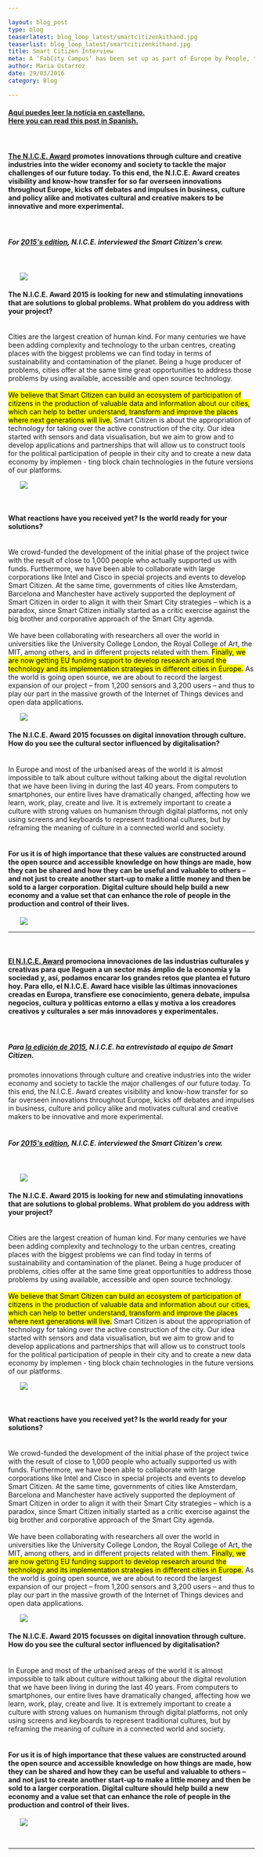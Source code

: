 ```yaml
---

layout: blog_post
type: blog
teaserlatest: blog_loop_latest/smartcitizenkithand.jpg
teaserlist: blog_loop_latest/smartcitizenkithand.jpg
title: Smart Citizen Interview
meta: A ‘FabCity Campus’ has been set up as part of Europe by People, the Amsterdam EU2016 Arts & Design programme and is inspired by the ‘Fab City’ project lead by Fab Lab Barcelona two years ago. 
author: Maria Ustarroz
date: 29/03/2016
category: Blog

---
```



<h4><a href="#spanish"> Aquí puedes leer la notícia en castellano.</a> <br>
<a href="#spanish"> Here you can read this post in Spanish.</a> <br></h4>

 <br>

<h4>
<a href= "http://nice-europe.eu/" alt= "NICE EU">The N.I.C.E. Award</a> promotes innovations through culture and creative industries into the wider economy and society to tackle the major challenges of our future today. To this end, the N.I.C.E. Award creates visibility and know-how transfer for so far overseen innovations throughout Europe, kicks off debates and impulses in business, culture and policy alike and motivates cultural and creative makers to be innovative and more experimental. <br> </h4>
<br>
<h5>For <a href= "http://www.e-c-c-e.de/fileadmin/content_bilder/presse/Downloads/09_02_16_NICE_Doku_WEB.pdf" alt= "NICE 2015">2015's edition</a>, N.I.C.E. interviewed the Smart Citizen's crew.
</h5>
 <br>
 
 <ul><img src= "http://www.fablabbcn.org/img/projects/projects_loop/smart_citizen.jpg" align="middle"> </img></ul>
<h4>The N.I.C.E. Award 2015 is looking for new and stimulating innovations that are solutions to global problems. 
What problem do you address with your project?</h4>
<br>
Cities are the largest creation of human kind. For many centuries we have been adding complexity and technology to the urban centres, creating places with the biggest problems we can find today in terms of sustainability and contamination of the planet. Being a huge producer of 
problems, cities offer at the same time great opportunities 
to address those problems by using available, accessible 
and open source technology. <br>
<br>
<mark>We believe that Smart Citizen 
can build an ecosystem of participation of citizens in the 
production of valuable data and information about our 
cities, which can help to better understand, transform and 
improve the places where next generations will live.</mark> Smart 
Citizen is about the appropriation of technology for taking 
over the active construction of the city. Our idea started 
with sensors and data visualisation, but we aim to grow and 
to develop applications and partnerships that will allow us 
to construct tools for the political participation of people in 
their city and to create a new data economy by implemen
-
ting block chain technologies in the future versions of our 
platforms.

<ul><img src= "http://www.fablabbcn.org/img/projects/smart_citizen/2.jpg" align="middle"> </img></ul>

<br>
<h4>What reactions have you received yet? Is the world 
ready for your solutions?</h4>
<br>
We crowd-funded the development of the initial phase of 
the project twice with the result of close to 1,000 people 
who actually supported us with funds. Furthermore, we 
have been able to collaborate with large corporations like 
Intel and Cisco in special projects and events to develop 
Smart Citizen. At the same time, governments of cities like 
Amsterdam, Barcelona and Manchester have actively supported the deployment of Smart Citizen in order to align it 
with their Smart City strategies –  which is a paradox, since 
Smart Citizen initially started as a critic exercise against 
the big brother and corporative approach of the Smart City 
agenda. <br>
<br>
We have been collaborating with researchers all 
over the world in universities like the University College London, the Royal College of Art, the MIT, among others, and 
in different projects related with them. <mark>Finally, we are now 
getting EU funding support to develop research around the 
technology and its implementation strategies in different 
cities in Europe.</mark> As the world is going open source, we are 
about to record the largest expansion of our project – from 
1,200 sensors and 3,200 users – and thus to play our part in 
the massive growth of the Internet of Things devices and 
open data applications. 

<br>
<ul><img src= "http://www.fablabbcn.org/img/blog/blog_loop_latest/19503962930_a21904facc_z.jpg" align="middle"> </img></ul>

<h4>The N.I.C.E. Award 2015 focusses on digital innovation 
through culture. How do you see the cultural sector 
influenced by digitalisation?</h4>
<br>
In Europe and most of the urbanised areas of the world it 
is almost impossible to talk about culture without talking 
about the digital revolution that we have been living in during the last 40 years. From computers to smartphones, our 
entire lives have dramatically changed, affecting how we 
learn, work, play, create and live. It is extremely important 
to create a culture with strong values on humanism through 
digital platforms, not only using screens and keyboards to 
represent traditional cultures, but by reframing the meaning of culture in a connected world and society. <br>
<br>
<h4>For us it is of high importance that these values are constructed 
around the open source and accessible knowledge on how 
things are made, how they can be shared and how they can 
be useful and valuable to others – and not just to create 
another start-up to make a little money and then be sold 
to a larger corporation. Digital culture should help build a 
new economy and a value set that can enhance the role of 
people in the production and control of their lives. </h4>
 
<ul><img src= "http://www.fablabbcn.org/img/hero_slider/a_slider_3.jpg" align="middle"> </img></ul>
 


<hr>

<a name="spanish"></a>
&nbsp;

<h4>
<a href= "http://nice-europe.eu/" alt= "NICE EU">El N.I.C.E. Award</a> promociona innovaciones de las industrias culturales y creativas para que lleguen a un sector más ámplio de la economía y la sociedad y, así, podamos encarar los grandes retos que plantea el futuro hoy. Para ello, el N.I.C.E. Award hace visible las últimas innovaciones creadas en Europa, transfiere ese conocimiento, genera debate, impulsa negocios, cultura y políticas entorno a ellas y motiva a los creadores creativos y culturales a ser más innovadores y experimentales.<br> </h4>
<br> 
<h5>Para <a href= "http://www.e-c-c-e.de/fileadmin/content_bilder/presse/Downloads/09_02_16_NICE_Doku_WEB.pdf" alt= "NICE 2015">la edición de 2015</a>, N.I.C.E. ha entrevistado al equipo de Smart Citizen.</h5>

promotes innovations through culture and creative industries into the wider economy and society to tackle the major challenges of our future today. To this end, the N.I.C.E. Award creates visibility and know-how transfer for so far overseen innovations throughout Europe, kicks off debates and impulses in business, culture and policy alike and motivates cultural and creative makers to be innovative and more experimental. <br> </h4>
<br>
<h5>For <a href= "http://www.e-c-c-e.de/fileadmin/content_bilder/presse/Downloads/09_02_16_NICE_Doku_WEB.pdf" alt= "NICE 2015">2015's edition</a>, N.I.C.E. interviewed the Smart Citizen's crew.
</h5>
 <br>
 
 <ul><img src= "http://www.fablabbcn.org/img/projects/projects_loop/smart_citizen.jpg" align="middle"> </img></ul>
<h4>The N.I.C.E. Award 2015 is looking for new and stimulating innovations that are solutions to global problems. 
What problem do you address with your project?</h4>
<br>
Cities are the largest creation of human kind. For many centuries we have been adding complexity and technology to the urban centres, creating places with the biggest problems we can find today in terms of sustainability and contamination of the planet. Being a huge producer of 
problems, cities offer at the same time great opportunities 
to address those problems by using available, accessible 
and open source technology. <br>
<br>
<mark>We believe that Smart Citizen 
can build an ecosystem of participation of citizens in the 
production of valuable data and information about our 
cities, which can help to better understand, transform and 
improve the places where next generations will live.</mark> Smart 
Citizen is about the appropriation of technology for taking 
over the active construction of the city. Our idea started 
with sensors and data visualisation, but we aim to grow and 
to develop applications and partnerships that will allow us 
to construct tools for the political participation of people in 
their city and to create a new data economy by implemen
-
ting block chain technologies in the future versions of our 
platforms.

<ul><img src= "http://www.fablabbcn.org/img/projects/smart_citizen/2.jpg" align="middle"> </img></ul>

<br>
<h4>What reactions have you received yet? Is the world 
ready for your solutions?</h4>
<br>
We crowd-funded the development of the initial phase of 
the project twice with the result of close to 1,000 people 
who actually supported us with funds. Furthermore, we 
have been able to collaborate with large corporations like 
Intel and Cisco in special projects and events to develop 
Smart Citizen. At the same time, governments of cities like 
Amsterdam, Barcelona and Manchester have actively supported the deployment of Smart Citizen in order to align it 
with their Smart City strategies –  which is a paradox, since 
Smart Citizen initially started as a critic exercise against 
the big brother and corporative approach of the Smart City 
agenda. <br>
<br>
We have been collaborating with researchers all 
over the world in universities like the University College London, the Royal College of Art, the MIT, among others, and 
in different projects related with them. <mark>Finally, we are now 
getting EU funding support to develop research around the 
technology and its implementation strategies in different 
cities in Europe.</mark> As the world is going open source, we are 
about to record the largest expansion of our project – from 
1,200 sensors and 3,200 users – and thus to play our part in 
the massive growth of the Internet of Things devices and 
open data applications. 

<br>
<ul><img src= "http://www.fablabbcn.org/img/blog/blog_loop_latest/19503962930_a21904facc_z.jpg" align="middle"> </img></ul>

<h4>The N.I.C.E. Award 2015 focusses on digital innovation 
through culture. How do you see the cultural sector 
influenced by digitalisation?</h4>
<br>
In Europe and most of the urbanised areas of the world it 
is almost impossible to talk about culture without talking 
about the digital revolution that we have been living in during the last 40 years. From computers to smartphones, our 
entire lives have dramatically changed, affecting how we 
learn, work, play, create and live. It is extremely important 
to create a culture with strong values on humanism through 
digital platforms, not only using screens and keyboards to 
represent traditional cultures, but by reframing the meaning of culture in a connected world and society. <br>
<br>
<h4>For us it is of high importance that these values are constructed 
around the open source and accessible knowledge on how 
things are made, how they can be shared and how they can 
be useful and valuable to others – and not just to create 
another start-up to make a little money and then be sold 
to a larger corporation. Digital culture should help build a 
new economy and a value set that can enhance the role of 
people in the production and control of their lives. </h4>
 
<ul><img src= "http://www.fablabbcn.org/img/hero_slider/a_slider_3.jpg" align="middle"> </img></ul>
<br>
<hr>
